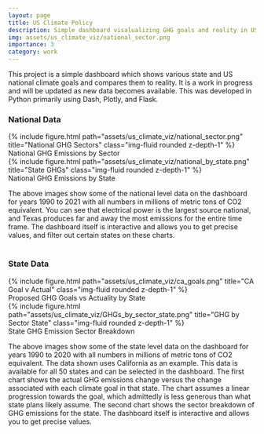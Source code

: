 ```yaml
---
layout: page
title: US Climate Policy
description: Simple dashboard visalualizing GHG goals and reality in US States
img: assets/us_climate_viz/national_sector.png
importance: 3
category: work
---
```


This project is a simple dashboard which shows various state and US national climate goals and compares them to reality. It is a work in progress and will be updated as new data becomes available. This was developed in Python primarily using Dash, Plotly, and Flask.
<br>
<h3>National Data</h3>
<div class="row">
    <div class="col-sm mt-3 mt-md-0">
        {% include figure.html path="assets/us_climate_viz/national_sector.png" title="National GHG Sectors" class="img-fluid rounded z-depth-1" %}
    </div>
</div>
<div class="caption">
    National GHG Emissions by Sector
</div>

<div class="row">
    <div class="col-sm mt-3 mt-md-0">
        {% include figure.html path="assets/us_climate_viz/national_by_state.png" title="State GHGs" class="img-fluid rounded z-depth-1" %}
    </div>
</div>
<div class="caption">
    National GHG Emissions by State
</div>

The above images show some of the national level data on the dashboard for years 1990 to 2021 with all numbers in millions of metric tons of CO2 equivalent. You can see that electrical power is the largest source national, and Texas produces far and away the most emissions for the entire time frame. The dashboard itself is interactive and allows you to get precise values, and filter out certain states on these charts.
<br>
<br>
<h3>State Data</h3>

<div class="row">
    <div class="col-sm mt-3 mt-md-0">
        {% include figure.html path="assets/us_climate_viz/ca_goals.png" title="CA Goal v Actual" class="img-fluid rounded z-depth-1" %}
    </div>
</div>
<div class="caption">
    Proposed GHG Goals vs Actuality by State
</div>

<div class="row">
    <div class="col-sm mt-3 mt-md-0">
        {% include figure.html path="assets/us_climate_viz/GHGs_by_sector_state.png" title="GHG by Sector State" class="img-fluid rounded z-depth-1" %}
    </div>
</div>
<div class="caption">
    State GHG Emission Sector Breakdown
</div>

The above images show some of the state level data on the dashboard for years 1990 to 2020 with all numbers in millions of metric tons of CO2 equivalent. The data shown uses California as an example. This data is available for all 50 states and can be selected in the dashboard. The first chart shows the actual GHG emissions change versus the change associated with each climate goal in that state. The chart assumes a linear progression towards the goal, which admittedly is less generous than what state plans likely assume. The second chart shows the sector breakdown of GHG emissions for the state. The dashboard itself is interactive and allows you to get precise values.

